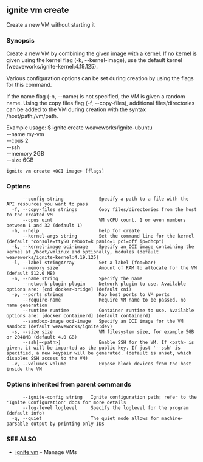 ## ignite vm create

Create a new VM without starting it

### Synopsis


Create a new VM by combining the given image with a kernel. If no
kernel is given using the kernel flag (-k, --kernel-image), use the
default kernel (weaveworks/ignite-kernel:4.19.125).

Various configuration options can be set during creation by using
the flags for this command.

If the name flag (-n, --name) is not specified,
the VM is given a random name. Using the copy files
flag (-f, --copy-files), additional files/directories
can be added to the VM during creation with the syntax
/host/path:/vm/path.

Example usage:
	$ ignite create weaveworks/ignite-ubuntu \
		--name my-vm \
		--cpus 2 \
		--ssh \
		--memory 2GB \
		--size 6GB


```
ignite vm create <OCI image> [flags]
```

### Options

```
      --config string             Specify a path to a file with the API resources you want to pass
  -f, --copy-files strings        Copy files/directories from the host to the created VM
      --cpus uint                 VM vCPU count, 1 or even numbers between 1 and 32 (default 1)
  -h, --help                      help for create
      --kernel-args string        Set the command line for the kernel (default "console=ttyS0 reboot=k panic=1 pci=off ip=dhcp")
  -k, --kernel-image oci-image    Specify an OCI image containing the kernel at /boot/vmlinux and optionally, modules (default weaveworks/ignite-kernel:4.19.125)
  -l, --label stringArray         Set a label (foo=bar)
      --memory size               Amount of RAM to allocate for the VM (default 512.0 MB)
  -n, --name string               Specify the name
      --network-plugin plugin     Network plugin to use. Available options are: [cni docker-bridge] (default cni)
  -p, --ports strings             Map host ports to VM ports
      --require-name              Require VM name to be passed, no name generation
      --runtime runtime           Container runtime to use. Available options are: [docker containerd] (default containerd)
      --sandbox-image oci-image   Specify an OCI image for the VM sandbox (default weaveworks/ignite:dev)
  -s, --size size                 VM filesystem size, for example 5GB or 2048MB (default 4.0 GB)
      --ssh[=<path>]              Enable SSH for the VM. If <path> is given, it will be imported as the public key. If just '--ssh' is specified, a new keypair will be generated. (default is unset, which disables SSH access to the VM)
  -v, --volumes volume            Expose block devices from the host inside the VM
```

### Options inherited from parent commands

```
      --ignite-config string   Ignite configuration path; refer to the 'Ignite Configuration' docs for more details
      --log-level loglevel     Specify the loglevel for the program (default info)
  -q, --quiet                  The quiet mode allows for machine-parsable output by printing only IDs
```

### SEE ALSO

* [ignite vm](ignite_vm.md)	 - Manage VMs

